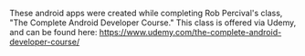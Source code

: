 These android apps were created while completing Rob Percival's class, "The Complete Android Developer Course." This class is offered via Udemy, and can be found here: https://www.udemy.com/the-complete-android-developer-course/